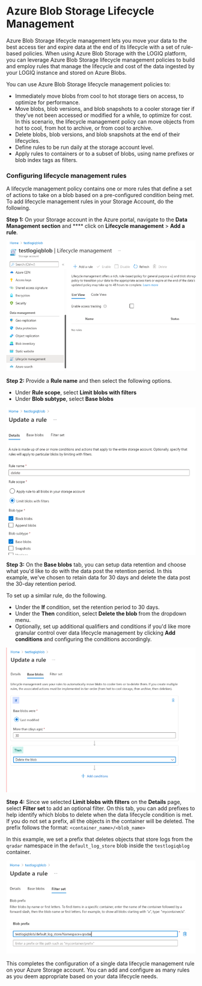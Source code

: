 # Azure Blob Storage Lifecycle Management

Azure Blob Storage lifecycle management lets you move your data to the best access tier and expire data at the end of its lifecycle with a set of rule-based policies. When using Azure Blob Storage with the LOGIQ platform, you can leverage Azure Blob Storage lifecycle management policies to build and employ rules that manage the lifecycle and cost of the data ingested by your LOGIQ instance and stored on Azure Blobs.&#x20;

You can use Azure Blob Storage lifecycle management policies to:

* Immediately move blobs from cool to hot storage tiers on access, to optimize for performance.
* Move blobs, blob versions, and blob snapshots to a cooler storage tier if they've not been accessed or modified for a while, to optimize for cost. In this scenario, the lifecycle management policy can move objects from hot to cool, from hot to archive, or from cool to archive.
* Delete blobs, blob versions, and blob snapshots at the end of their lifecycles.
* Define rules to be run daily at the storage account level.
* Apply rules to containers or to a subset of blobs, using name prefixes or blob index tags as filters.

### Configuring lifecycle management rules

A lifecycle management policy contains one or more rules that define a set of actions to take on a blob based on a pre-configured condition being met. To add lifecycle management rules in your Storage Account, do the following.

**Step 1:**  On your Storage account in the Azure portal, navigate to the **Data Management section** and **** click on **Lifecycle management** > **Add a rule**.

![](../../../.gitbook/assets/lifecycle..png)

**Step 2:** Provide a **Rule name** and then select the following options.&#x20;

* Under **Rule scope**, select **Limit blobs with filters**
* Under **Blob subtype**, select **Base blobs**

![](../../../.gitbook/assets/rule.png)

**Step 3:** On the **Base blobs** tab, you can setup data retention and choose what you'd like to do with the data post the retention period. In this example, we've chosen to retain data for 30 days and delete the data post the 30-day retention period.&#x20;

To set up a similar rule, do the following.&#x20;

* Under the **If** condition, set the retention period to 30 days.&#x20;
* Under the **Then** condition, select **Delete the blob** from the dropdown menu.&#x20;
* Optionally, set up additional qualifiers and conditions if you'd like more granular control over data lifecycle management by clicking **Add conditions** and configuring the conditions accordingly.&#x20;

![](../../../.gitbook/assets/blobrule.png)

**Step 4:** Since we selected **Limit blobs with filters** on the **Details** page, select **Filter set** to add an optional filter. On this tab, you can add prefixes to help identify which blobs to delete when the data lifecycle condition is met. If you do not set a prefix, all the objects in the container will be deleted. The prefix follows the format: `<container_name>/<blob_name>`

In this example, we set a prefix that deletes objects that store logs from the `qradar` namespace in the `default_log_store` blob inside the `testlogiqblog` container.&#x20;

![](../../../.gitbook/assets/filter.png)

This completes the configuration of a single data lifecycle management rule on your Azure Storage account. You can add and configure as many rules as you deem appropriate based on your data lifecycle needs.&#x20;
